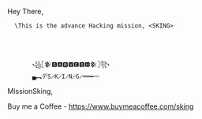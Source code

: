 Hey There, 

      \This is the advance Hacking mission, <SKING>




           ꧁𓊈𒆜🆂🅰🆁🆅🅴🆂🅷𒆜𓊉꧂
           ▄︻デS̷K̷I̷N̷G̷══━一

MissionSking, 

Buy me a Coffee - https://www.buymeacoffee.com/sking
